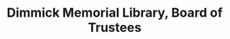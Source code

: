 ---
layout: repo
title: "Dimmick Memorial Library, Board of Trustees"
id: 13890
permalink: repos/13890/
---